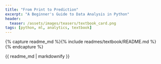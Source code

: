 ```yaml
---
title: "From Print to Prediction"
excerpt: "A Beginner's Guide to Data Analysis in Python"
header:
  teaser: /assets/images/teasers/textbook_card.png
tags: [python, ml, analytics, textbook]
---
```


{% capture readme_md %}{% include readmes/textbook/README.md %}{% endcapture %}
<div class="readme">
  {{ readme_md | markdownify }}
</div>
